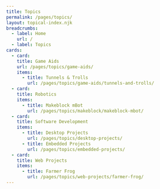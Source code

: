 ```yaml
---
title: Topics
permalink: /pages/topics/
layout: topical-index.njk
breadcrumbs:
  - label: Home
    url: /
  - label: Topics
cards:
  - card:
    title: Game Aids
    url: /pages/topics/game-aids/
    items:
      - title: Tunnels & Trolls
        url: /pages/topics/game-aids/tunnels-and-trolls/
  - card:
    title: Robotics
    items:
      - title: Makeblock mBot
        url: /pages/topics/makeblock/makeblock-mbot/
  - card:
    title: Software Development
    items:
      - title: Desktop Projects
        url: /pages/topics/desktop-projects/
      - title: Embedded Projects
        url: /pages/topics/embedded-projects/
  - card:
    title: Web Projects
    items:
      - title: Farmer Frog
        url: /pages/topics/web-projects/farmer-frog/
---
```

